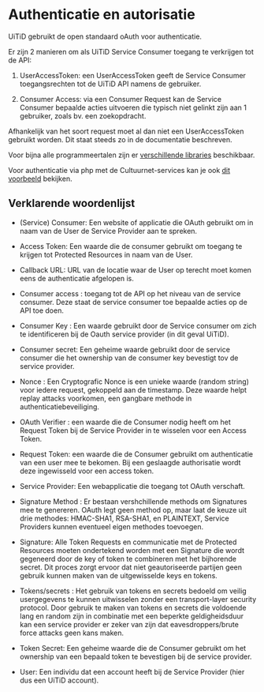 ---
---

# Authenticatie en autorisatie

UiTiD gebruikt de open standaard oAuth voor authenticatie.

Er zijn 2 manieren om als UiTiD Service Consumer toegang te verkrijgen tot de API:

1. UserAccessToken: een UserAccessToken geeft de Service Consumer toegangsrechten tot de UiTiD API namens de gebruiker.

2. Consumer Access: via een Consumer Request kan de Service Consumer bepaalde acties uitvoeren die typisch niet gelinkt zijn aan 1 gebruiker, zoals bv. een zoekopdracht.

Afhankelijk van het soort request moet al dan niet een UserAccessToken gebruikt worden. Dit staat steeds zo in de documentatie beschreven.

Voor bijna alle programmeertalen zijn er [verschillende libraries](http://oauth.net/code) beschikbaar.

Voor authenticatie via php met de Cultuurnet-services kan je ook [dit voorbeeld](authenticatie-via-useraccesstoken) bekijken.

## Verklarende woordenlijst

* (Service) Consumer: Een website of applicatie die OAuth gebruikt om in naam van de User de Service Provider aan te spreken.

* Access Token: Een waarde die de consumer gebruikt om toegang te krijgen tot Protected Resources in naam van de User.

* Callback URL: URL van de locatie waar de User op terecht moet komen eens de authenticatie afgelopen is.

* Consumer access : toegang tot de API op het niveau van de service consumer. Deze staat de service consumer toe bepaalde acties op de API toe doen.

* Consumer Key : Een waarde gebruikt door de Service consumer om zich te identificeren bij de Oauth service provider (in dit geval UiTiD).

* Consumer secret: Een geheime waarde gebruikt door de service consumer die het ownership van de consumer key bevestigt tov de service provider.

* Nonce : Een Cryptografic Nonce is een unieke waarde (random string) voor iedere request, gekoppeld aan de timestamp. Deze waarde helpt replay attacks voorkomen, een gangbare methode in authenticatiebeveiliging.

* OAuth Verifier : een waarde die de Consumer nodig heeft om het Request Token bij de Service Provider in te wisselen voor een Access Token.

* Request Token: een waarde die de Consumer gebruikt om authenticatie van een user mee te bekomen. Bij een geslaagde authorisatie wordt deze ingewisseld voor een access token.

* Service Provider: Een webapplicatie die toegang tot OAuth verschaft.

* Signature Method :  Er bestaan vershchillende methods om Signatures mee te genereren. OAuth legt geen method op, maar laat de keuze uit drie methodes: HMAC-SHA1, RSA-SHA1, en PLAINTEXT, Service Providers kunnen eventueel eigen methodes toevoegen.

* Signature: Alle Token Requests en communicatie met de Protected Resources moeten ondertekend worden met een Signature die wordt gegeneerd door de key of token te combineren met het bijhorende secret. Dit proces zorgt ervoor dat niet geautoriseerde partijen geen gebruik kunnen maken van de uitgewisselde keys en tokens.

* Tokens/secrets : Het gebruik van tokens en secrets bedoeld om veilig usergegevens te kunnen uitwisselen zonder een transport-layer security protocol. Door gebruik te maken van tokens en secrets die voldoende lang en random zijn in combinatie met een beperkte geldigheidsduur kan een service provider er zeker van zijn dat eavesdroppers/brute force attacks geen kans maken.

* Token Secret: Een geheime waarde die de Consumer gebruikt om het ownership van een bepaald token te bevestigen bij de service provider.

* User: Een individu dat een account heeft bij de Service Provider (hier dus een UiTiD account).
